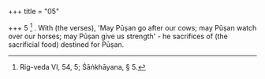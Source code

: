+++
title = "05"

+++
5 [^5] . With (the verses), 'May Pūṣan go after our cows; may Pūṣan watch over our horses; may Pūṣan give us strength' - he sacrifices of (the sacrificial food) destined for Pūṣan.


[^5]:  Rig-veda VI, 54, 5; Śāṅkhāyana, § 5.

